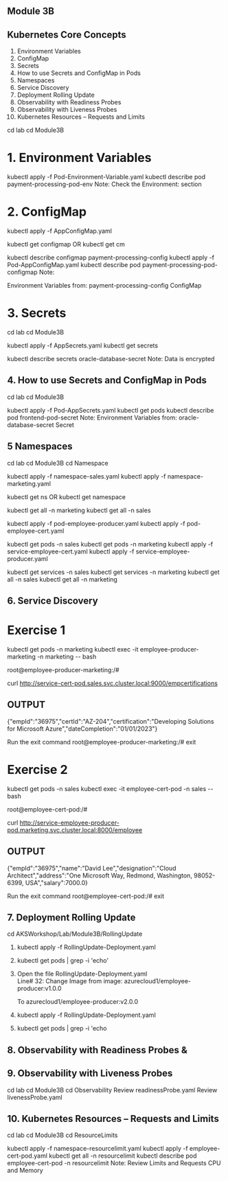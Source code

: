 
## Module 3B

## Kubernetes Core Concepts

1. Environment Variables
2. ConfigMap
3. Secrets
4. How to use Secrets and ConfigMap in Pods
5. Namespaces
6. Service Discovery
7. Deployment Rolling Update
8. Observability with  Readiness Probes
9. Observability with  Liveness Probes
10. Kubernetes Resources – Requests and Limits  

cd lab
cd Module3B

# 1. Environment Variables

kubectl apply -f Pod-Environment-Variable.yaml
kubectl describe pod payment-processing-pod-env
Note: Check the Environment: section

# 2. ConfigMap

kubectl apply -f AppConfigMap.yaml

kubectl get configmap
OR kubectl get cm

kubectl describe configmap payment-processing-config
kubectl apply -f Pod-AppConfigMap.yaml
kubectl describe pod payment-processing-pod-configmap
Note:

Environment Variables from:
      payment-processing-config  ConfigMap

# 3. Secrets

cd lab
cd Module3B

kubectl apply -f AppSecrets.yaml
kubectl get secrets

kubectl describe secrets oracle-database-secret
Note: Data is encrypted

## 4. How to use Secrets and ConfigMap in Pods

cd lab
cd Module3B

kubectl apply -f Pod-AppSecrets.yaml
kubectl get pods
kubectl describe pod frontend-pod-secret
Note:
Environment Variables from:
      oracle-database-secret  Secret

## 5 Namespaces

cd lab
cd Module3B
cd Namespace

kubectl apply -f namespace-sales.yaml
kubectl apply -f namespace-marketing.yaml

kubectl get ns OR kubectl get namespace

kubectl get all -n marketing
kubectl get all -n sales

kubectl apply -f pod-employee-producer.yaml
kubectl apply -f pod-employee-cert.yaml

kubectl get pods -n sales
kubectl get pods -n marketing
kubectl apply -f service-employee-cert.yaml
kubectl apply -f service-employee-producer.yaml

kubectl get services -n sales
kubectl get services -n marketing
kubectl get all -n sales
kubectl get all -n marketing

## 6. Service Discovery

# Exercise 1

kubectl get pods -n marketing
kubectl exec -it employee-producer-marketing -n marketing -- bash

root@employee-producer-marketing:/#  <run below command>

curl <http://service-cert-pod.sales.svc.cluster.local:9000/empcertifications>

## OUTPUT

{"empId":"36975","certId":"AZ-204","certification":"Developing Solutions for Microsoft Azure","dateCompletion":"01/01/2023"}

Run the exit command
root@employee-producer-marketing:/#   exit

# Exercise 2

kubectl get pods -n sales
kubectl exec -it employee-cert-pod -n sales -- bash

root@employee-cert-pod:/# <run below command>

curl <http://service-employee-producer-pod.marketing.svc.cluster.local:8000/employee>

## OUTPUT

{"empId":"36975","name":"David Lee","designation":"Cloud Architect","address":"One Microsoft Way, Redmond, Washington, 98052-6399, USA","salary":7000.0}

Run the exit command
root@employee-cert-pod:/# exit

## 7. Deployment Rolling Update

cd AKSWorkshop/Lab/Module3B/RollingUpdate

1. kubectl apply -f RollingUpdate-Deployment.yaml
2. kubectl get pods | grep -i 'echo'
3. Open the file RollingUpdate-Deployment.yaml    
   Line# 32: Change Image
   from image: azurecloud1/employee-producer:v1.0.0

   To azurecloud1/employee-producer:v2.0.0

4. kubectl apply -f RollingUpdate-Deployment.yaml
5. kubectl get pods | grep -i 'echo

## 8. Observability with  Readiness Probes &  

## 9. Observability with  Liveness Probes

cd lab
cd Module3B
cd Observability
Review readinessProbe.yaml
Review livenessProbe.yaml

## 10. Kubernetes Resources – Requests and Limits  

cd lab
cd Module3B
cd ResourceLimits

kubectl apply -f namespace-resourcelimit.yaml
kubectl apply -f employee-cert-pod.yaml
kubectl get all -n resourcelimit
kubectl describe pod employee-cert-pod -n resourcelimit
Note: Review Limits and Requests CPU and Memory

